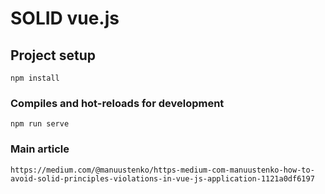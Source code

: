 # SOLID vue.js

## Project setup
```
npm install
```

### Compiles and hot-reloads for development
```
npm run serve
```

### Main article
```
https://medium.com/@manuustenko/https-medium-com-manuustenko-how-to-avoid-solid-principles-violations-in-vue-js-application-1121a0df6197

```
